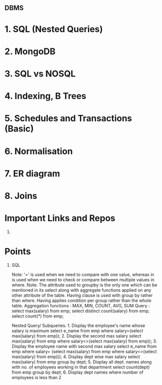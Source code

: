 ## DBMS

# 1. SQL (Nested Queries)	
# 2. MongoDB
# 3. SQL vs NOSQL
# 4. Indexing, B Trees
# 5. Schedules and Transactions (Basic)
# 6. Normalisation
# 7. ER diagram
# 8. Joins

# Important Links and Repos
1. 

# Points 
1. SQL

	Note: '=' is used when we need to compare with one value, whereas in is used when we need to check or compare between multiple values in where.
	Note: The attribute used to groupby is the only one which can be mentioned in its select along with aggregate functions applied on any other attribute of the table. Having clause is used with group by rather than where. Having applies condition per group rather than the whole table.
	Aggregation functions : MAX, MIN, COUNT, AVG, SUM 
		Query : select max(salary) from emp;
			select distinct count(salary) from emp;
			select count(*) from emp;
			
	Nested Query/ Subqueries: 
		1. Display the employee's name whose salary is maximum
			select e_name from emp where salary=(select max(salary) from emp));
		2. Display the second max salary 
			select max(salary) from emp where salary<>(select max(salary) from emp));
		3. Display the employee name with second max salary
			select e_name from emp where salary= (select max(salary) from emp where salary<>(select max(salary) from emp)));
		4. Display dept wise max salary 
			select max(salary) from emp group by dept;
		5. Display all dept. names along with no. of employees working in that department
			select count(dept) from emp group by dept;
		6. Display dept names where number of employees is less than 2
			
